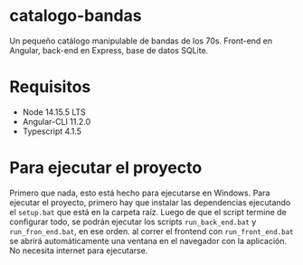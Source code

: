 # catalogo-bandas
Un pequeño catálogo manipulable de bandas de los 70s. Front-end en Angular, back-end en Express, base de datos SQLite.

# Requisitos
- Node 14.15.5 LTS
- Angular-CLI 11.2.0
- Typescript 4.1.5

# Para ejecutar el proyecto
Primero que nada, esto está hecho para ejecutarse en Windows. Para ejecutar el proyecto, primero hay que instalar las dependencias ejecutando el `setup.bat` que está en la carpeta raíz. Luego de que el script termine de configurar todo, se podrán ejecutar los scripts `run_back_end.bat` y `run_fron_end.bat`, en ese orden. al correr el frontend con `run_front_end.bat` se abrirá automáticamente una ventana en el navegador con la aplicación. No necesita internet para ejecutarse.
